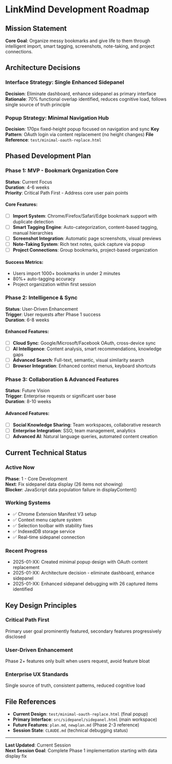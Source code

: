 # LinkMind Development Roadmap

## Mission Statement
**Core Goal**: Organize messy bookmarks and give life to them through intelligent import, smart tagging, screenshots, note-taking, and project connections.

## Architecture Decisions

### Interface Strategy: Single Enhanced Sidepanel
**Decision**: Eliminate dashboard, enhance sidepanel as primary interface  
**Rationale**: 70% functional overlap identified, reduces cognitive load, follows single source of truth principle

### Popup Strategy: Minimal Navigation Hub  
**Decision**: 170px fixed-height popup focused on navigation and sync
**Key Pattern**: OAuth login via content replacement (no height changes)
**File Reference**: `test/minimal-oauth-replace.html`

## Phased Development Plan

### Phase 1: MVP - Bookmark Organization Core
**Status**: Current Focus  
**Duration**: 4-6 weeks  
**Priority**: Critical Path First - Address core user pain points

#### Core Features:
- [ ] **Import System**: Chrome/Firefox/Safari/Edge bookmark support with duplicate detection
- [ ] **Smart Tagging Engine**: Auto-categorization, content-based tagging, manual hierarchies  
- [ ] **Screenshot Integration**: Automatic page screenshots, visual previews
- [ ] **Note-Taking System**: Rich text notes, quick capture via popup
- [ ] **Project Connections**: Group bookmarks, project-based organization

#### Success Metrics:
- Users import 1000+ bookmarks in under 2 minutes
- 80%+ auto-tagging accuracy
- Project organization within first session

### Phase 2: Intelligence & Sync
**Status**: User-Driven Enhancement  
**Trigger**: User requests after Phase 1 success  
**Duration**: 6-8 weeks

#### Enhanced Features:
- [ ] **Cloud Sync**: Google/Microsoft/Facebook OAuth, cross-device sync
- [ ] **AI Intelligence**: Content analysis, smart recommendations, knowledge gaps
- [ ] **Advanced Search**: Full-text, semantic, visual similarity search
- [ ] **Browser Integration**: Enhanced context menus, keyboard shortcuts

### Phase 3: Collaboration & Advanced Features  
**Status**: Future Vision  
**Trigger**: Enterprise requests or significant user base  
**Duration**: 8-10 weeks

#### Advanced Features:
- [ ] **Social Knowledge Sharing**: Team workspaces, collaborative research
- [ ] **Enterprise Integration**: SSO, team management, analytics
- [ ] **Advanced AI**: Natural language queries, automated content creation

## Current Technical Status

### Active Now
**Phase**: 1 - Core Development  
**Next**: Fix sidepanel data display (26 items not showing)  
**Blocker**: JavaScript data population failure in displayContent()

### Working Systems
- ✅ Chrome Extension Manifest V3 setup
- ✅ Context menu capture system  
- ✅ Selection toolbar with stability fixes
- ✅ IndexedDB storage service
- ✅ Real-time sidepanel connection

### Recent Progress
- 2025-01-XX: Created minimal popup design with OAuth content replacement
- 2025-01-XX: Architecture decision - eliminate dashboard, enhance sidepanel
- 2025-01-XX: Enhanced sidepanel debugging with 26 captured items identified

## Key Design Principles

### Critical Path First
Primary user goal prominently featured, secondary features progressively disclosed

### User-Driven Enhancement  
Phase 2+ features only built when users request, avoid feature bloat

### Enterprise UX Standards
Single source of truth, consistent patterns, reduced cognitive load

## File References
- **Current Design**: `test/minimal-oauth-replace.html` (final popup)
- **Primary Interface**: `src/sidepanel/sidepanel.html` (main workspace)
- **Future Features**: `plan.md`, `newplan.md` (Phase 2-3 reference)
- **Session State**: `CLAUDE.md` (technical debugging status)

---
**Last Updated**: Current Session  
**Next Session Goal**: Complete Phase 1 implementation starting with data display fix